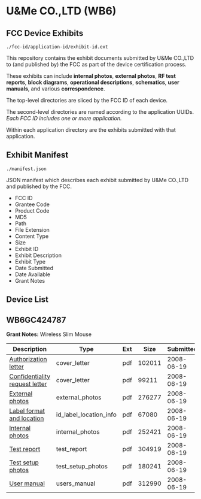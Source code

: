 # U&Me CO.,LTD (WB6)
## FCC Device Exhibits

```
./fcc-id/application-id/exhibit-id.ext
```

This repository contains the exhibit documents submitted by U&Me CO.,LTD to (and published by) the FCC as part of the device certification process.

These exhibits can include **internal photos**, **external photos**, **RF test reports**, **block diagrams**, **operational descriptions**, **schematics**, **user manuals**, and various **correspondence**.

The top-level directories are sliced by the FCC ID of each device.

The second-level directories are named according to the application UUIDs. *Each FCC ID includes one or more application.*

Within each application directory are the exhibits submitted with that application. 

## Exhibit Manifest

```
./manifest.json
```

JSON manifest which describes each exhibit submitted by U&Me CO.,LTD and published by the FCC.

- FCC ID
- Grantee Code
- Product Code
- MD5
- Path
- File Extension
- Content Type
- Size
- Exhibit ID
- Exhibit Description
- Exhibit Type
- Date Submitted
- Date Available
- Grant Notes

## Device List
## WB6GC424787
**Grant Notes:** Wireless Slim Mouse

| Description | Type | Ext | Size | Submitted | Available |
| ----------- | ---- | --- | ---- | --------- | --------- |
| [Authorization letter](WB6GC424787/36130958bc2207e6803518f512b8c6e7/958037.pdf) | cover_letter | pdf | 102011 | 2008-06-19 | 2008-06-19 |
| [Confidentiality request letter](WB6GC424787/36130958bc2207e6803518f512b8c6e7/958036.pdf) | cover_letter | pdf | 99211 | 2008-06-19 | 2008-06-19 |
| [External photos](WB6GC424787/36130958bc2207e6803518f512b8c6e7/958042.pdf) | external_photos | pdf | 276277 | 2008-06-19 | 2008-06-19 |
| [Label format and location](WB6GC424787/36130958bc2207e6803518f512b8c6e7/958035.pdf) | id_label_location_info | pdf | 67080 | 2008-06-19 | 2008-06-19 |
| [Internal photos](WB6GC424787/36130958bc2207e6803518f512b8c6e7/958043.pdf) | internal_photos | pdf | 252421 | 2008-06-19 | 2008-06-19 |
| [Test report](WB6GC424787/36130958bc2207e6803518f512b8c6e7/958033.pdf) | test_report | pdf | 304919 | 2008-06-19 | 2008-06-19 |
| [Test setup photos](WB6GC424787/36130958bc2207e6803518f512b8c6e7/958038.pdf) | test_setup_photos | pdf | 180241 | 2008-06-19 | 2008-06-19 |
| [User manual](WB6GC424787/36130958bc2207e6803518f512b8c6e7/958032.pdf) | users_manual | pdf | 312990 | 2008-06-19 | 2008-06-19 |
